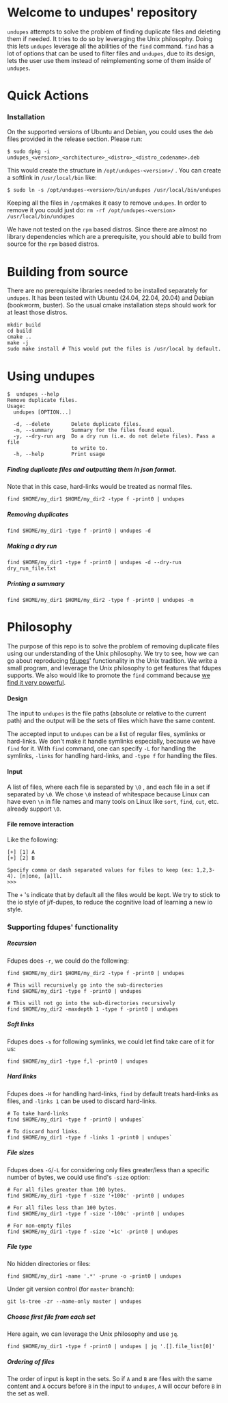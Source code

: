 # Welcome to undupes' repository

`undupes` attempts to solve the problem of finding duplicate files and deleting them if needed.  It tries to do so by leveraging the Unix philosophy.
Doing this lets `undupes` leverage all the abilities of the `find` command.  `find` has a lot of options that can be used to filter files and `undupes`,
due to its design, lets the user use them instead of reimplementing some of them inside of `undupes`.

# Quick Actions

### Installation

On the supported versions of Ubuntu and Debian, you could uses the `deb` files provided in the release section.  Please run:

```
$ sudo dpkg -i undupes_<version>_<architecture>_<distro>_<distro_codename>.deb
```

This would create the structure in `/opt/undupes-<version>/` . You can create a softlink in `/usr/local/bin` like:

```
$ sudo ln -s /opt/undupes-<version>/bin/undupes /usr/local/bin/undupes
```

Keeping all the files in `/opt`makes it easy to remove `undupes`.  In order to remove it you could just do: `rm -rf /opt/undupes-<version> /usr/local/bin/undupes` 

We have not tested on the `rpm` based distros. Since there are almost no library dependencies which are a prerequisite, you should able to build from source for the `rpm` based distros.

# Building from source

There are no prerequisite libraries needed to be installed separately for `undupes`. It has been tested with Ubuntu (24.04, 22.04, 20.04) and Debian (bookworm, buster). So the usual cmake installation steps should work for at least those distros.

```
mkdir build
cd build
cmake ..
make -j
sudo make install # This would put the files is /usr/local by default.
```

# Using undupes

```
$  undupes --help
Remove duplicate files.
Usage:
  undupes [OPTION...]

  -d, --delete       Delete duplicate files.
  -m, --summary      Summary for the files found equal.
  -y, --dry-run arg  Do a dry run (i.e. do not delete files). Pass a file
                     to write to.
  -h, --help         Print usage
```

##### Finding duplicate files and outputting them in json format.

Note that in this case, hard-links would be treated as normal files.

```
find $HOME/my_dir1 $HOME/my_dir2 -type f -print0 | undupes
```

##### Removing duplicates

```
find $HOME/my_dir1 -type f -print0 | undupes -d
```

##### Making a dry run

```
find $HOME/my_dir1 -type f -print0 | undupes -d --dry-run dry_run_file.txt
```

##### Printing a summary

```
find $HOME/my_dir1 $HOME/my_dir2 -type f -print0 | undupes -m
```

# Philosophy

The purpose of this repo is to solve the problem of removing duplicate files using our understanding of the Unix philosophy.  We try to see, how we can go about reproducing [fdupes](https://github.com/adrianlopezroche/fdupes)' functionality in the Unix tradition.  We write a small program, and leverage the Unix philosophy to get features that fdupes supports.   We also would like to promote the `find` command because [we find it very powerful](https://www.man7.org/linux/man-pages/man1/find.1.html).

#### Design

The input to `undupes` is the file paths (absolute or relative to the current path) and the output will be the sets of files which have the same content. 

The accepted input to `undupes` can be a list of regular files, symlinks or hard-links. We don't make it handle symlinks especially,  because we have `find` for it.  With `find` command, one can specify `-L` for handling the symlinks, `-links` for handling hard-links, and `-type f` for handling the files. 

#### Input

A list of  files, where each file is separated by `\0` , and each file in a set if separated by `\0`.  We chose `\0` instead of whitespace because Linux can have even `\n` in file names and many tools on Linux like `sort`, `find`, `cut`, etc. already support `\0`.

#### File remove interaction

Like the following:

```
[+] [1] A
[+] [2] B

Specify comma or dash separated values for files to keep (ex: 1,2,3-4). [n]one, [a]ll.
>>>
```

The `+` 's indicate that by default all the files would be kept.  We try to stick to the io style of j/f-dupes, to reduce the cognitive load of learning a new io style.

### Supporting fdupes' functionality

##### Recursion

Fdupes does `-r`, we could do the following:

`find $HOME/my_dir1 $HOME/my_dir2 -type f -print0 | undupes`

```
# This will recursively go into the sub-directories
find $HOME/my_dir1 -type f -print0 | undupes

# This will not go into the sub-directories recursively
find $HOME/my_dir2 -maxdepth 1 -type f -print0 | undupes
```

##### Soft links

Fdupes does `-s` for following symlinks, we could let find take care of it for us:

`find $HOME/my_dir1 -type f,l -print0 | undupes`

##### Hard links

Fdupes does `-H` for handling hard-links, `find` by default treats hard-links as files, and `-links 1` can be used to discard hard-links.

```
# To take hard-links
find $HOME/my_dir1 -type f -print0 | undupes`

# To discard hard links.
find $HOME/my_dir1 -type f -links 1 -print0 | undupes`
```

##### File sizes

Fdupes does `-G`/`-L` for considering only files greater/less than a specific number of bytes, we could use find's `-size` option:

```
# For all files greater than 100 bytes.
find $HOME/my_dir1 -type f -size '+100c' -print0 | undupes

# For all files less than 100 bytes.
find $HOME/my_dir1 -type f -size '-100c' -print0 | undupes

# For non-empty files
find $HOME/my_dir1 -type f -size '+1c' -print0 | undupes
```

##### File type

No hidden directories or files:

```
find $HOME/my_dir1 -name '.*' -prune -o -print0 | undupes
```

Under git version control (for `master` branch):

```
git ls-tree -zr --name-only master | undupes
```

##### Choose first file from each set

Here again, we can leverage the Unix philosophy and use `jq`.

```
find $HOME/my_dir1 -type f -print0 | undupes | jq '.[].file_list[0]'
```

##### Ordering of files

The order of input is kept in the sets.  So if `A` and `B` are files with the same content and `A` occurs before `B` in the input to `undupes`, `A` will occur before `B` in the set as well.  
